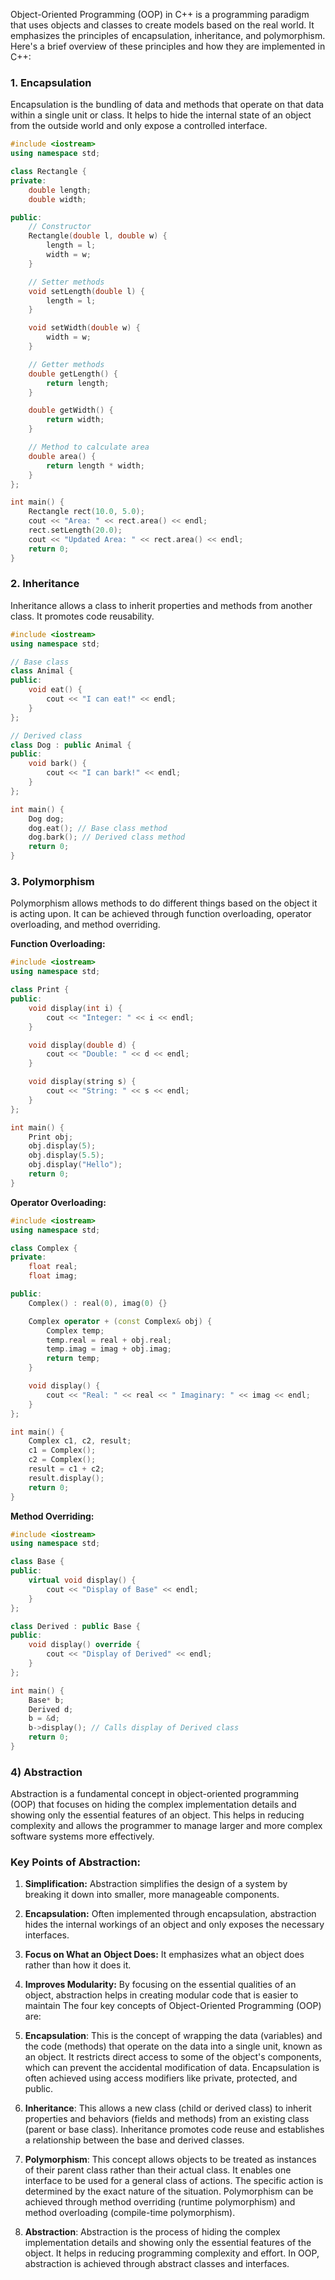Object-Oriented Programming (OOP) in C++ is a programming paradigm that uses objects and classes to create models based on the real world. It emphasizes the principles of encapsulation, inheritance, and polymorphism. Here's a brief overview of these principles and how they are implemented in C++:

### 1. Encapsulation
Encapsulation is the bundling of data and methods that operate on that data within a single unit or class. It helps to hide the internal state of an object from the outside world and only expose a controlled interface.

```cpp
#include <iostream>
using namespace std;

class Rectangle {
private:
    double length;
    double width;

public:
    // Constructor
    Rectangle(double l, double w) {
        length = l;
        width = w;
    }

    // Setter methods
    void setLength(double l) {
        length = l;
    }

    void setWidth(double w) {
        width = w;
    }

    // Getter methods
    double getLength() {
        return length;
    }

    double getWidth() {
        return width;
    }

    // Method to calculate area
    double area() {
        return length * width;
    }
};

int main() {
    Rectangle rect(10.0, 5.0);
    cout << "Area: " << rect.area() << endl;
    rect.setLength(20.0);
    cout << "Updated Area: " << rect.area() << endl;
    return 0;
}
```

### 2. Inheritance
Inheritance allows a class to inherit properties and methods from another class. It promotes code reusability.

```cpp
#include <iostream>
using namespace std;

// Base class
class Animal {
public:
    void eat() {
        cout << "I can eat!" << endl;
    }
};

// Derived class
class Dog : public Animal {
public:
    void bark() {
        cout << "I can bark!" << endl;
    }
};

int main() {
    Dog dog;
    dog.eat(); // Base class method
    dog.bark(); // Derived class method
    return 0;
}
```

### 3. Polymorphism
Polymorphism allows methods to do different things based on the object it is acting upon. It can be achieved through function overloading, operator overloading, and method overriding.

**Function Overloading:**

```cpp
#include <iostream>
using namespace std;

class Print {
public:
    void display(int i) {
        cout << "Integer: " << i << endl;
    }

    void display(double d) {
        cout << "Double: " << d << endl;
    }

    void display(string s) {
        cout << "String: " << s << endl;
    }
};

int main() {
    Print obj;
    obj.display(5);
    obj.display(5.5);
    obj.display("Hello");
    return 0;
}
```

**Operator Overloading:**

```cpp
#include <iostream>
using namespace std;

class Complex {
private:
    float real;
    float imag;

public:
    Complex() : real(0), imag(0) {}

    Complex operator + (const Complex& obj) {
        Complex temp;
        temp.real = real + obj.real;
        temp.imag = imag + obj.imag;
        return temp;
    }

    void display() {
        cout << "Real: " << real << " Imaginary: " << imag << endl;
    }
};

int main() {
    Complex c1, c2, result;
    c1 = Complex();
    c2 = Complex();
    result = c1 + c2;
    result.display();
    return 0;
}
```

**Method Overriding:**

```cpp
#include <iostream>
using namespace std;

class Base {
public:
    virtual void display() {
        cout << "Display of Base" << endl;
    }
};

class Derived : public Base {
public:
    void display() override {
        cout << "Display of Derived" << endl;
    }
};

int main() {
    Base* b;
    Derived d;
    b = &d;
    b->display(); // Calls display of Derived class
    return 0;
}
```
### 4) Abstraction

Abstraction is a fundamental concept in object-oriented programming (OOP) that focuses on hiding the complex implementation details and showing only the essential features of an object. This helps in reducing complexity and allows the programmer to manage larger and more complex software systems more effectively.

### Key Points of Abstraction:

1. **Simplification:** Abstraction simplifies the design of a system by breaking it down into smaller, more manageable components.
2. **Encapsulation:** Often implemented through encapsulation, abstraction hides the internal workings of an object and only exposes the necessary interfaces.
3. **Focus on What an Object Does:** It emphasizes what an object does rather than how it does it.
4. **Improves Modularity:** By focusing on the essential qualities of an object, abstraction helps in creating modular code that is easier to maintain
The four key concepts of Object-Oriented Programming (OOP) are:

1. **Encapsulation**: This is the concept of wrapping the data (variables) and the code (methods) that operate on the data into a single unit, known as an object. It restricts direct access to some of the object's components, which can prevent the accidental modification of data. Encapsulation is often achieved using access modifiers like private, protected, and public.

2. **Inheritance**: This allows a new class (child or derived class) to inherit properties and behaviors (fields and methods) from an existing class (parent or base class). Inheritance promotes code reuse and establishes a relationship between the base and derived classes.

3. **Polymorphism**: This concept allows objects to be treated as instances of their parent class rather than their actual class. It enables one interface to be used for a general class of actions. The specific action is determined by the exact nature of the situation. Polymorphism can be achieved through method overriding (runtime polymorphism) and method overloading (compile-time polymorphism).

4. **Abstraction**: Abstraction is the process of hiding the complex implementation details and showing only the essential features of the object. It helps in reducing programming complexity and effort. In OOP, abstraction is achieved through abstract classes and interfaces.